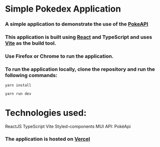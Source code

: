 # Simple Pokedex Application

### A simple application to demonstrate the use of the [PokeAPI](https://pokeapi.co/)

### This application is built using [React](https://reactjs.org/) and TypeScript and uses [Vite](https://vitejs.dev/) as the build tool.

### Use Firefox or Chrome to run the application.

### To run the application locally, clone the repository and run the following commands:

`yarn install`

`yarn run dev`

# Technologies used:

ReactJS
TypeScript
Vite
Styled-components
MUI
API: PokéApi

### The application is hosted on [Vercel](https://www.vercel.com/)
